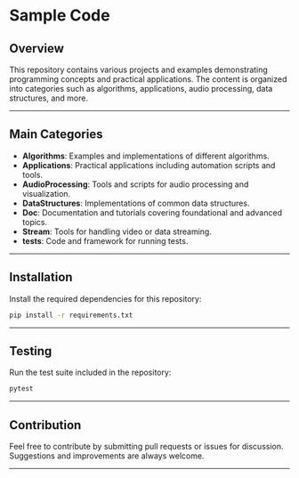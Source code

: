# Sample Code

## Overview
This repository contains various projects and examples demonstrating programming concepts and practical applications. The content is organized into categories such as algorithms, applications, audio processing, data structures, and more.

---

## Main Categories

- **Algorithms**: Examples and implementations of different algorithms.
- **Applications**: Practical applications including automation scripts and tools.
- **AudioProcessing**: Tools and scripts for audio processing and visualization.
- **DataStructures**: Implementations of common data structures.
- **Doc**: Documentation and tutorials covering foundational and advanced topics.
- **Stream**: Tools for handling video or data streaming.
- **tests**: Code and framework for running tests.

---

## Installation
Install the required dependencies for this repository:
```bash
pip install -r requirements.txt
```

---

## Testing
Run the test suite included in the repository:
```bash
pytest
```

---

## Contribution
Feel free to contribute by submitting pull requests or issues for discussion. Suggestions and improvements are always welcome.

---
